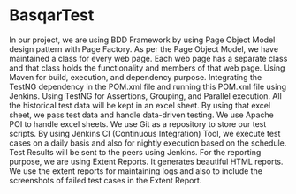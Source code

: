 # BasqarTest
In our project, we are using BDD Framework by using Page Object Model design pattern with Page Factory.
As per the Page Object Model, we have maintained a class for every web page. Each web page has a separate class and that class holds the functionality and members of that web page.
Using Maven for build, execution, and dependency purpose. Integrating the TestNG dependency in the POM.xml file and running this POM.xml file using Jenkins.
Using TestNG for Assertions, Grouping, and Parallel execution.
All the historical test data will be kept in an excel sheet. By using that excel sheet, we pass test data and handle data-driven testing. We use Apache POI to handle excel sheets.
We use Git as a repository to store our test scripts.
By using Jenkins CI (Continuous Integration) Tool, we execute test cases on a daily basis and also for nightly execution based on the schedule. Test Results will be sent to the peers using Jenkins.
For the reporting purpose, we are using Extent Reports. It generates beautiful HTML reports. We use the extent reports for maintaining logs and also to include the screenshots of failed test cases in the Extent Report.

